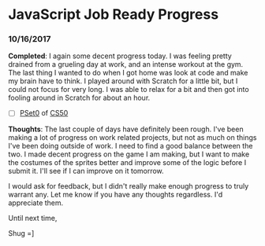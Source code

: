 # JavaScript Job Ready Progress

### 10/16/2017

**Completed**: I again some decent progress today. I was feeling pretty drained from a grueling day at work, and an intense workout at the gym. The last thing I wanted to do when I got home was look at code and make my brain have to think. I played around with Scratch for a little bit, but I could not focus for very long. I was able to relax for a bit and then got into fooling around in Scratch for about an hour.

- [ ] [PSet0](https://docs.cs50.net/2017/x/psets/0/pset0.html) of [CS50](https://www.edx.org/course/introduction-computer-science-harvardx-cs50x)

**Thoughts**: The last couple of days have definitely been rough. I've been making a lot of progress on work related projects, but not as much on things I've been doing outside of work. I need to find a good balance between the two. I made decent progress on the game I am making, but I want to make the costumes of the sprites better and improve some of the logic before I submit it. I'll see if I can improve on it tomorrow.

I would ask for feedback, but I didn't really make enough progress to truly warrant any. Let me know if you have any thoughts regardless. I'd appreciate them.

Until next time,

Shug =]
